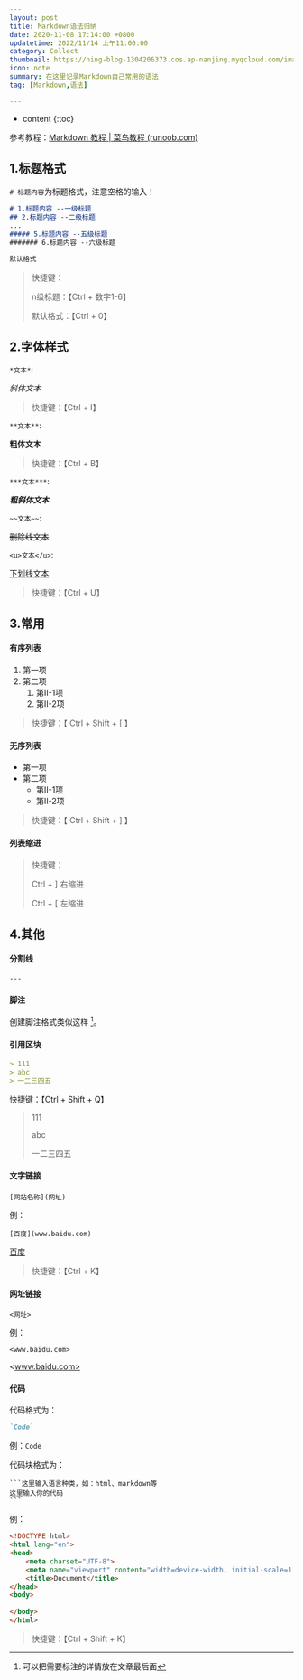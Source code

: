 ```yaml
---
layout: post
title: Markdown语法归纳
date: 2020-11-08 17:14:00 +0800
updatetime: 2022/11/14 上午11:00:00
category: Collect
thumbnail: https://ning-blog-1304206373.cos.ap-nanjing.myqcloud.com/image/thumbnail/kelly-sikkema--1_RZL8BGBM-unsplash.jpg
icon: note
summary: 在这里记录Markdown自己常用的语法
tag: [Markdown,语法]

---
```


* content
{:toc}

参考教程：[Markdown 教程 | 菜鸟教程 (runoob.com)](https://www.runoob.com/markdown/md-tutorial.html)


## 1.标题格式

`# 标题内容`为标题格式，注意空格的输入！

```markdown
# 1.标题内容 --一级标题
## 2.标题内容 --二级标题
...
##### 5.标题内容 --五级标题
####### 6.标题内容 --六级标题

默认格式
```

> 快捷键：
>
> n级标题：【Ctrl + 数字1-6】
>
> 默认格式：【Ctrl + 0】



## 2.字体样式

`*文本*`:

*斜体文本*

> 快捷键：【Ctrl + I】



`**文本**`:

**粗体文本**

> 快捷键：【Ctrl + B】



`***文本***`:

***粗斜体文本***



`~~文本~~`:

~~删除线文本~~



`<u>文本</u>`:

<u>下划线文本</u>

> 快捷键：【Ctrl + U】



## 3.常用

#### 有序列表

1. 第一项
2. 第二项
   1. 第Ⅱ-1项
   2. 第Ⅱ-2项

> 快捷键：【 Ctrl + Shift + [ 】



#### 无序列表

- 第一项
- 第二项
  - 第Ⅱ-1项
  - 第Ⅱ-2项

> 快捷键：【 Ctrl + Shift + ] 】



#### 列表缩进

> 快捷键：
>
> Ctrl + ]      右缩进
>
> Ctrl + [      左缩进



## 4.其他

#### 分割线

```
---
```



#### 脚注

创建脚注格式类似这样 [^文本内容]。

[^文本内容]: 可以把需要标注的详情放在文章最后面



#### 引用区块

```markdown
> 111
> abc
> 一二三四五
```

快捷键：【Ctrl + Shift + Q】

> 111
>
> abc
>
> 一二三四五



#### 文字链接

`[网站名称](网址)`

例：

`[百度](www.baidu.com)`

[百度](www.baidu.com)

> 快捷键：【Ctrl + K】



#### 网址链接

`<网址>`

例：

`<www.baidu.com>`

<www.baidu.com>



#### 代码

代码格式为：

```markdown
`Code`
```

例：`Code`



代码块格式为：

```
​```这里输入语言种类，如：html、markdown等
这里输入你的代码
​```
```

例：

```html
<!DOCTYPE html>
<html lang="en">
<head>
	<meta charset="UTF-8">
	<meta name="viewport" content="width=device-width, initial-scale=1.0">
	<title>Document</title>
</head>
<body>
	
</body>
</html>
```


> 快捷键：【Ctrl + Shift + K】

